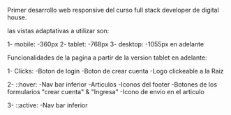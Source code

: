 Primer desarrollo web responsive del curso full stack developer de digital house. 

las vistas adaptativas a utilizar son:

1- mobile: 
  -360px
2- tablet: 
  -768px
3- desktop: 
  -1055px en adelante

Funcionalidades de la pagina a partir de la version tablet en adelante:

1- Clicks:
  -Boton de login
  -Boton de crear cuenta
  -Logo clickeable a la Raiz

2- ::hover:
  -Nav bar inferior
  -Articulos
  -Iconos del footer
  -Botones de los formularios "crear cuenta" & "Ingresa"
  -Icono de envio en el articulo
  
3- ::active:
  -Nav bar inferior
